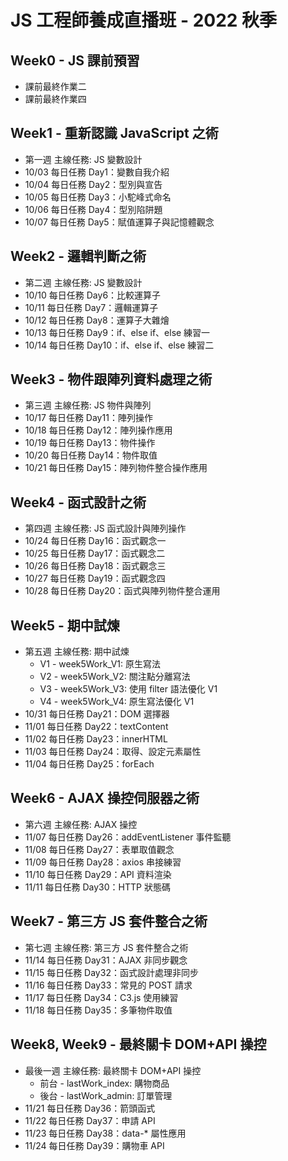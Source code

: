 # JS 工程師養成直播班 - 2022 秋季
## Week0 - JS 課前預習
- 課前最終作業二
- 課前最終作業四
## Week1 - 重新認識 JavaScript 之術
- 第一週 主線任務: JS 變數設計
- 10/03 每日任務 Day1：變數自我介紹
- 10/04 每日任務 Day2：型別與宣告
- 10/05 每日任務 Day3：小駝峰式命名
- 10/06 每日任務 Day4：型別陷阱題
- 10/07 每日任務 Day5：賦值運算子與記憶體觀念
## Week2 - 邏輯判斷之術
- 第二週 主線任務: JS 變數設計
- 10/10 每日任務 Day6：比較運算子
- 10/11 每日任務 Day7：邏輯運算子
- 10/12 每日任務 Day8：運算子大雜燴
- 10/13 每日任務 Day9：if、else if、else 練習一
- 10/14 每日任務 Day10：if、else if、else 練習二
## Week3 - 物件跟陣列資料處理之術
- 第三週 主線任務: JS 物件與陣列
- 10/17 每日任務 Day11：陣列操作
- 10/18 每日任務 Day12：陣列操作應用
- 10/19 每日任務 Day13：物件操作
- 10/20 每日任務 Day14：物件取值
- 10/21 每日任務 Day15：陣列物件整合操作應用
## Week4 - 函式設計之術
- 第四週 主線任務: JS 函式設計與陣列操作
- 10/24 每日任務 Day16：函式觀念一
- 10/25 每日任務 Day17：函式觀念二
- 10/26 每日任務 Day18：函式觀念三
- 10/27 每日任務 Day19：函式觀念四
- 10/28 每日任務 Day20：函式與陣列物件整合運用
## Week5 - 期中試煉
- 第五週 主線任務: 期中試煉
  * V1 - week5Work_V1: 原生寫法
  * V2 - week5Work_V2: 關注點分離寫法
  * V3 - week5Work_V3: 使用 filter 語法優化 V1
  * V4 - week5Work_V4: 原生寫法優化 V1
- 10/31 每日任務 Day21：DOM 選擇器
- 11/01 每日任務 Day22：textContent
- 11/02 每日任務 Day23：innerHTML
- 11/03 每日任務 Day24：取得、設定元素屬性
- 11/04 每日任務 Day25：forEach
## Week6 - AJAX 操控伺服器之術
- 第六週 主線任務: AJAX 操控
- 11/07 每日任務 Day26：addEventListener 事件監聽
- 11/08 每日任務 Day27：表單取值觀念
- 11/09 每日任務 Day28：axios 串接練習
- 11/10 每日任務 Day29：API 資料渲染
- 11/11 每日任務 Day30：HTTP 狀態碼
## Week7 - 第三方 JS 套件整合之術
- 第七週 主線任務: 第三方 JS 套件整合之術
- 11/14 每日任務 Day31：AJAX 非同步觀念
- 11/15 每日任務 Day32：函式設計處理非同步
- 11/16 每日任務 Day33：常見的 POST 請求
- 11/17 每日任務 Day34：C3.js 使用練習
- 11/18 每日任務 Day35：多筆物件取值
## Week8, Week9 - 最終關卡 DOM+API 操控
- 最後一週 主線任務: 最終關卡 DOM+API 操控
  * 前台 - lastWork_index: 購物商品
  * 後台 - lastWork_admin: 訂單管理
- 11/21 每日任務 Day36：箭頭函式
- 11/22 每日任務 Day37：申請 API
- 11/23 每日任務 Day38：data-* 屬性應用
- 11/24 每日任務 Day39：購物車 API